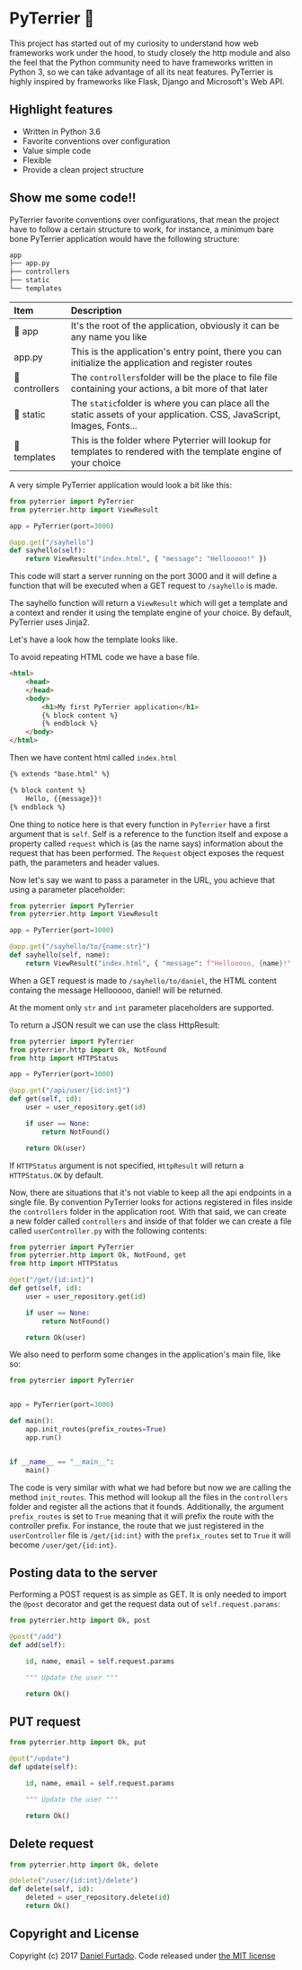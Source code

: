 # PyTerrier :dog:

This project has started out of my curiosity to understand how web frameworks work under the hood, to study
closely the http module and also the feel that the Python community need to have frameworks written in Python 3, so
we can take advantage of all its neat features. PyTerrier is highly inspired by frameworks like Flask, Django and Microsoft's Web API.

## Highlight features

- Written in Python 3.6
- Favorite conventions over configuration
- Value simple code
- Flexible
- Provide a clean project structure

## Show me some code!!

PyTerrier favorite conventions over configurations, that mean the project have to follow a certain structure to
work, for instance, a minimum bare bone PyTerrier application would have the following structure:

```bash
app
├── app.py
├── controllers
├── static
└── templates
```

| Item| Description |
|:------|:-------------|
|:file_folder: app| It's the root of the application, obviously it can be any name you like|
|app.py| This is the application's entry point, there you can initialize the application and register routes|
|:file_folder: controllers| The `controllers`folder will be the place to file file containing your actions, a bit more of that later|
|:file_folder: static| The `static`folder is where you can place all the static assets of your application. CSS, JavaScript, Images, Fonts...|
|:file_folder: templates| This is the folder where Pyterrier will lookup for templates to rendered with the template engine of your choice|


A very simple PyTerrier application would look a bit like this:

``` python
from pyterrier import PyTerrier
from pyterrier.http import ViewResult

app = PyTerrier(port=3000)

@app.get("/sayhello")
def sayhello(self):
    return ViewResult("index.html", { "message": "Hellooooo!" })
```

This code will start a server running on the port 3000 and it will define a function that will be executed
when a GET request to `/sayhello` is made.

The sayhello function will return a `ViewResult` which will get a template and a context and render it using the
template engine of your choice. By default, PyTerrier uses Jinja2.

Let's have a look how the template looks like.

To avoid repeating HTML code we have a base file.

``` html
<html>
    <head>
    </head>
    <body>
        <h1>My first PyTerrier application</h1>
        {% block content %}
        {% endblock %}
    </body>
</html>
```

Then we have content html called `index.html`

``` html
{% extends "base.html" %}

{% block content %}
    Hello, {{message}}!
{% endblock %}

```
One thing to notice here is that every function in `PyTerrier` have a first argument that is `self`. Self is a reference to the
function itself and expose a property called `request` which is (as the name says) information about the request that has been
performed. The `Request` object exposes the request path, the parameters and header values.

Now let's say we want to pass a parameter in the URL, you achieve that using a parameter placeholder:

``` python
from pyterrier import PyTerrier
from pyterrier.http import ViewResult

app = PyTerrier(port=3000)

@app.get("/sayhello/to/{name:str}")
def sayhello(self, name):
    return ViewResult("index.html", { "message": f"Hellooooo, {name}!" })
```
When a GET request is made to `/sayhello/to/daniel`, the HTML content containg the message
Hellooooo, daniel! will be returned.

At the moment only `str` and `int` parameter placeholders are supported.

To return a JSON result we can use the class HttpResult:

``` python
from pyterrier import PyTerrier
from pyterrier.http import Ok, NotFound
from http import HTTPStatus

app = PyTerrier(port=3000)

@app.get("/api/user/{id:int}")
def get(self, id):
    user = user_repository.get(id)

    if user == None:
        return NotFound()

    return Ok(user)
```

If `HTTPStatus` argument is not specified, `HttpResult` will return a `HTTPStatus.OK` by default.

Now, there are situations that it's not viable to keep all the api endpoints in a single file. By convention
PyTerrier looks for actions registered in files inside the `controllers` folder in the application root.
With that said, we can create a new folder called `controllers` and inside of that folder we can create a file
called `userController.py` with the following contents:

``` python
from pyterrier import PyTerrier
from pyterrier.http import Ok, NotFound, get
from http import HTTPStatus

@get("/get/{id:int}")
def get(self, id):
    user = user_repository.get(id)

    if user == None:
        return NotFound()

    return Ok(user)
```

We also need to perform some changes in the application's main file, like so:

``` python
from pyterrier import PyTerrier


app = PyTerrier(port=3000)

def main():
    app.init_routes(prefix_routes=True)
    app.run()


if __name__ == "__main__":
    main()
```

The code is very similar with what we had before but now we are calling the method `init_routes`. This method will lookup
all the files in the `controllers` folder and register all the actions that it founds. Additionally, the argument `prefix_routes`
is set to `True` meaning that it will prefix the route with the controller prefix. For instance, the route that we just registered
in the `userController` file is `/get/{id:int}` with the `prefix_routes` set to `True` it will become `/user/get/{id:int}`.

## Posting data to the server

Performing a POST request is as simple as GET. It is only needed to import the `@post` decorator and
get the request data out of `self.request.params`:

```python
from pyterrier.http import Ok, post

@post("/add")
def add(self):

    id, name, email = self.request.params

    """ Update the user """

    return Ok()

```

## PUT request
```python
from pyterrier.http import Ok, put

@put("/update")
def update(self):

    id, name, email = self.request.params

    """ Update the user """

    return Ok()

```

## Delete request

```python
from pyterrier.http import Ok, delete

@delete("/user/{id:int}/delete")
def delete(self, id):
    deleted = user_repository.delete(id)
    return Ok()

```

## Copyright and License

Copyright (c) 2017 [Daniel Furtado](https://twitter.com/the8bitcoder). Code released under [the MIT license](LICENSE.md)
